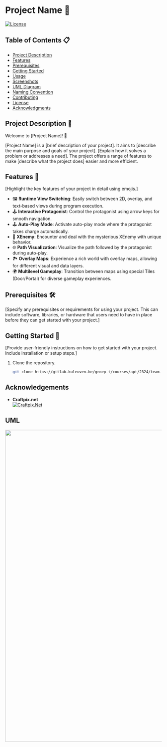 # Project Name 🚀

[![License](https://img.shields.io/badge/License-Jeffee_Ruicong_William-blue.svg)](LICENSE.md)

## Table of Contents 📋
- [Project Description](#project-description)
- [Features](#features)
- [Prerequisites](#prerequisites)
- [Getting Started](#getting-started)
- [Usage](#usage)
- [Screenshots](#screenshots)
- [UML Diagram](#uml-diagram)
- [Naming Convention](#naming-convention)
- [Contributing](#contributing)
- [License](#license)
- [Acknowledgments](#acknowledgments)

## Project Description 📄

Welcome to [Project Name]! 🌟

[Project Name] is a [brief description of your project]. It aims to [describe the main purpose and goals of your project]. [Explain how it solves a problem or addresses a need]. The project offers a range of features to make [describe what the project does] easier and more efficient.

## Features 🌟

[Highlight the key features of your project in detail using emojis.]
- 🖼️ **Runtime View Switching**: Easily switch between 2D, overlay, and text-based views during program execution.
- 🕹️ **Interactive Protagonist**: Control the protagonist using arrow keys for smooth navigation.
- 🕹️ **Auto-Play Mode**: Activate auto-play mode where the protagonist takes charge automatically.
- 🦹 **XEnemy**: Encounter and deal with the mysterious XEnemy with unique behavior.
- 🌐 **Path Visualization**: Visualize the path followed by the protagonist during auto-play.
- 🏞️ **Overlay Maps**: Experience a rich world with overlay maps, allowing for different visual and data layers.
- 🌍 **Multilevel Gameplay**: Transition between maps using special Tiles (Door/Portal) for diverse gameplay experiences.

## Prerequisites 🛠️

[Specify any prerequisites or requirements for using your project. This can include software, libraries, or hardware that users need to have in place before they can get started with your project.]

## Getting Started 🚀

[Provide user-friendly instructions on how to get started with your project. Include installation or setup steps.]

1. Clone the repository.
   ```bash
   git clone https://gitlab.kuleuven.be/groep-t/courses/apt/2324/team-a4-fa.git

## Acknowledgements
* **Craftpix.net** <br> [![Craftpix.Net](https://craftpix.net/wp-content/themes/craftpix/assets/images/logo-xmas.svg)](https://craftpix.net)

## UML
<img src="UML_20240112.png" width="1000">
